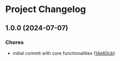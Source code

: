 # Project Changelog

## 1.0.0 (2024-07-07)

### Chores

* initial commit with core functionalities ([14e60cb](https://github.com/John-Cris-Belga/coin-flip/commit/14e60cb423da70902e872a44f244c5cc95330046))
